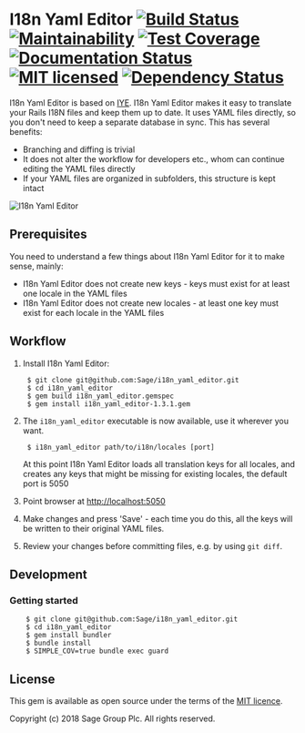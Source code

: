 # I18n Yaml Editor [![Build Status](https://travis-ci.org/Sage/i18n_yaml_editor.svg?branch=master)](https://travis-ci.org/Sage/i18n_yaml_editor) [![Maintainability](https://api.codeclimate.com/v1/badges/f71fb2039dd7d50eb90d/maintainability)](https://codeclimate.com/github/Sage/i18n_yaml_editor/maintainability) [![Test Coverage](https://api.codeclimate.com/v1/badges/f71fb2039dd7d50eb90d/test_coverage)](https://codeclimate.com/github/Sage/i18n_yaml_editor/test_coverage) [![Documentation Status](http://inch-ci.org/github/Sage/i18n_yaml_editor.svg?branch=master)](http://inch-ci.org/github/Sage/i18n_yaml_editor) [![MIT licensed](https://img.shields.io/badge/license-MIT-blue.svg)](https://github.com/Sage/i18n_yaml_editor/blob/master/LICENSE) [![Dependency Status](https://gemnasium.com/badges/github.com/Sage/i18n_yaml_editor.svg)](https://gemnasium.com/github.com/Sage/i18n_yaml_editor)

I18n Yaml Editor is based on [IYE](https://github.com/firmafon/iye).
I18n Yaml Editor makes it easy to translate your Rails I18N files and keep them up to date.
It uses YAML files directly, so you don't need to keep a separate database in sync.
This has several benefits:

* Branching and diffing is trivial
* It does not alter the workflow for developers etc., whom can continue editing the
  YAML files directly
* If your YAML files are organized in subfolders, this structure is kept intact

![I18n Yaml Editor](https://cloud.githubusercontent.com/assets/1446195/10295880/1f829dd6-6bc4-11e5-9a08-bb79d9864bdb.png)

## Prerequisites

You need to understand a few things about I18n Yaml Editor for it to make sense, mainly:

* I18n Yaml Editor does not create new keys - keys must exist for at least one locale in the YAML files
* I18n Yaml Editor does not create new locales - at least one key must exist for each locale in the YAML files

## Workflow

1. Install I18n Yaml Editor:

        $ git clone git@github.com:Sage/i18n_yaml_editor.git
        $ cd i18n_yaml_editor
        $ gem build i18n_yaml_editor.gemspec
        $ gem install i18n_yaml_editor-1.3.1.gem

2. The `i18n_yaml_editor` executable is now available, use it wherever you want.

        $ i18n_yaml_editor path/to/i18n/locales [port]

    At this point I18n Yaml Editor loads all translation keys for all locales, and creates any
    keys that might be missing for existing locales, the default port is 5050

3. Point browser at [http://localhost:5050](http://localhost:5050)
4. Make changes and press 'Save' - each time you do this, all the keys will be
   written to their original YAML files.
5. Review your changes before committing files, e.g. by using `git diff`.

## Development

### Getting started
        $ git clone git@github.com:Sage/i18n_yaml_editor.git
        $ cd i18n_yaml_editor
        $ gem install bundler
        $ bundle install
        $ SIMPLE_COV=true bundle exec guard


## License

This gem is available as open source under the terms of the
[MIT licence](LICENSE).

Copyright (c) 2018 Sage Group Plc. All rights reserved.
